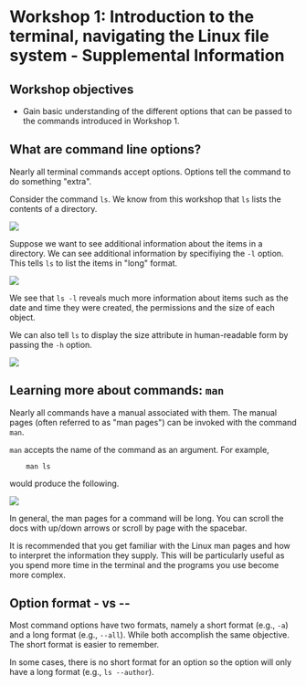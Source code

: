 # Workshop 1: Introduction to the terminal, navigating the Linux file system - Supplemental Information

## Workshop objectives

* Gain basic understanding of the different options that can be passed to the commands introduced in Workshop 1.

## What are command line options?

Nearly all terminal commands accept options. Options tell the command to do something "extra". 

Consider the command `ls`. We know from this workshop that `ls` lists the contents of a directory. 

<img src="https://github.com/mdibl/biocore_documentation/blob/master/cli_workshops_2020/images/images_workshop_1/image-1.png?raw=true">

Suppose we want to see additional information about the items in a directory. We can see additional information by specifiying the `-l` option. This tells `ls` to list the items in "long" format.

<img src="https://github.com/mdibl/biocore_documentation/blob/master/cli_workshops_2020/images/images_workshop_1/sup-image-1.png?raw=true">

We see that `ls -l` reveals much more information about items such as the date and time they were created, the permissions and the size of each object.

We can also tell `ls` to display the size attribute in human-readable form by passing the `-h` option.

<img src="https://github.com/mdibl/biocore_documentation/blob/master/cli_workshops_2020/images/images_workshop_1/sup-image-2.png?raw=true">

## Learning more about commands: `man`

Nearly all commands have a manual associated with them. The manual pages (often referred to as "man pages") can be invoked with the command `man`. 

`man` accepts the name of the command as an argument. For example,

```
    man ls
```

would produce the following.

<img src="https://github.com/mdibl/biocore_documentation/blob/master/cli_workshops_2020/images/images_workshop_1/sup-image-3.png?raw=true">

In general, the man pages for a command will be long. You can scroll the docs with up/down arrows or scroll by page with the spacebar.

It is recommended that you get familiar with the Linux man pages and how to interpret the information they supply. This will be particularly useful as you spend more time in the terminal and the programs you use become more complex.

## Option format - vs --

Most command options have two formats, namely a short format (e.g., `-a`) and a long format (e.g., `--all`). While both accomplish the same objective. The short format is easier to remember.

In some cases, there is no short format for an option so the option will only have a long format (e.g., `ls --author`).

